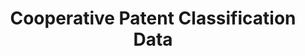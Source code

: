 ---
bigquery: https://console.cloud.google.com/bigquery?p=patents-public-data&d=cpc&page=dataset
citation: '“Cooperative Patent Classification” by the EPO and USPTO, for public use. '
contributors: EPO, USPTO
cost: None
description: Cooperative Patent Classification Data contains the scheme and definitions
  of the Cooperative Patent Classification system for classifying patent documents.
  The CPC is the result of a partnership between the EPO and the USPTO in their joint
  effort to develop a common, internationally compatible classification system for
  technical documents, in particular patent publications, which will be used by both
  offices in the patent granting process
documentation: https://www.cooperativepatentclassification.org/cpcSchemeAndDefinitions
last_edit: 04/06/2022, 01:53:54
location: https://www.cooperativepatentclassification.org/index
maintained_by: USPTO, EPO
schema_fields:
- level
- date_revised
- informativeReferences
- not_allocatable
- titleFull
- childGroups
- ipc_concordant
- child_groups
- children
- ipcConcordant
- title_part
- residual_references
- definition
- application_references
- limiting_references
- additional_only
- limitingReferences
- synonyms
- notAllocatable
- glossary
- status
- symbol
- dateRevised
- parents
- informative_references
- title_full
- sizeCache
- titlePart
- breakdown_code
- applicationReferences
- breakdownCode
- residualReferences
shortname: cooperative_patent_classification
tags:
- patents
- science
title: Cooperative Patent Classification Data
uuid: 984374a7-16e9-4b35-9445-458daceb01bf
---